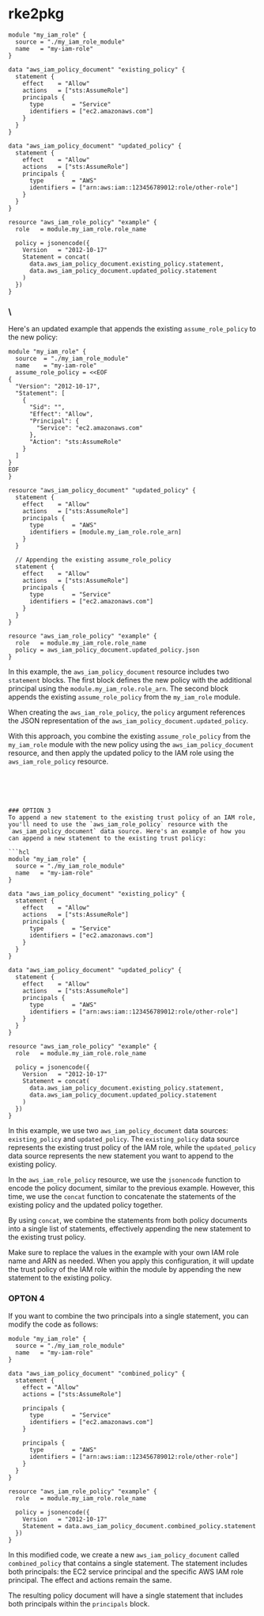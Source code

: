# rke2pkg


```
module "my_iam_role" {
  source = "./my_iam_role_module"
  name   = "my-iam-role"
}

data "aws_iam_policy_document" "existing_policy" {
  statement {
    effect    = "Allow"
    actions   = ["sts:AssumeRole"]
    principals {
      type        = "Service"
      identifiers = ["ec2.amazonaws.com"]
    }
  }
}

data "aws_iam_policy_document" "updated_policy" {
  statement {
    effect    = "Allow"
    actions   = ["sts:AssumeRole"]
    principals {
      type        = "AWS"
      identifiers = ["arn:aws:iam::123456789012:role/other-role"]
    }
  }
}

resource "aws_iam_role_policy" "example" {
  role   = module.my_iam_role.role_name

  policy = jsonencode({
    Version   = "2012-10-17"
    Statement = concat(
      data.aws_iam_policy_document.existing_policy.statement,
      data.aws_iam_policy_document.updated_policy.statement
    )
  })
}

```


### \
Here's an updated example that appends the existing `assume_role_policy` to the new policy:

```hcl
module "my_iam_role" {
  source  = "./my_iam_role_module"
  name    = "my-iam-role"
  assume_role_policy = <<EOF
{
  "Version": "2012-10-17",
  "Statement": [
    {
      "Sid": "",
      "Effect": "Allow",
      "Principal": {
        "Service": "ec2.amazonaws.com"
      },
      "Action": "sts:AssumeRole"
    }
  ]
}
EOF
}

resource "aws_iam_policy_document" "updated_policy" {
  statement {
    effect    = "Allow"
    actions   = ["sts:AssumeRole"]
    principals {
      type        = "AWS"
      identifiers = [module.my_iam_role.role_arn]
    }
  }

  // Appending the existing assume_role_policy
  statement {
    effect    = "Allow"
    actions   = ["sts:AssumeRole"]
    principals {
      type        = "Service"
      identifiers = ["ec2.amazonaws.com"]
    }
  }
}

resource "aws_iam_role_policy" "example" {
  role   = module.my_iam_role.role_name
  policy = aws_iam_policy_document.updated_policy.json
}
```

In this example, the `aws_iam_policy_document` resource includes two `statement` blocks. The first block defines the new policy with the additional principal using the `module.my_iam_role.role_arn`. The second block appends the existing `assume_role_policy` from the `my_iam_role` module.

When creating the `aws_iam_role_policy`, the `policy` argument references the JSON representation of the `aws_iam_policy_document.updated_policy`.

With this approach, you combine the existing `assume_role_policy` from the `my_iam_role` module with the new policy using the `aws_iam_policy_document` resource, and then apply the updated policy to the IAM role using the `aws_iam_role_policy` resource.


```





### OPTION 3
To append a new statement to the existing trust policy of an IAM role, you'll need to use the `aws_iam_role_policy` resource with the `aws_iam_policy_document` data source. Here's an example of how you can append a new statement to the existing trust policy:

```hcl
module "my_iam_role" {
  source = "./my_iam_role_module"
  name   = "my-iam-role"
}

data "aws_iam_policy_document" "existing_policy" {
  statement {
    effect    = "Allow"
    actions   = ["sts:AssumeRole"]
    principals {
      type        = "Service"
      identifiers = ["ec2.amazonaws.com"]
    }
  }
}

data "aws_iam_policy_document" "updated_policy" {
  statement {
    effect    = "Allow"
    actions   = ["sts:AssumeRole"]
    principals {
      type        = "AWS"
      identifiers = ["arn:aws:iam::123456789012:role/other-role"]
    }
  }
}

resource "aws_iam_role_policy" "example" {
  role   = module.my_iam_role.role_name

  policy = jsonencode({
    Version   = "2012-10-17"
    Statement = concat(
      data.aws_iam_policy_document.existing_policy.statement,
      data.aws_iam_policy_document.updated_policy.statement
    )
  })
}
```

In this example, we use two `aws_iam_policy_document` data sources: `existing_policy` and `updated_policy`. The `existing_policy` data source represents the existing trust policy of the IAM role, while the `updated_policy` data source represents the new statement you want to append to the existing policy.

In the `aws_iam_role_policy` resource, we use the `jsonencode` function to encode the policy document, similar to the previous example. However, this time, we use the `concat` function to concatenate the statements of the existing policy and the updated policy together.

By using `concat`, we combine the statements from both policy documents into a single list of statements, effectively appending the new statement to the existing trust policy.

Make sure to replace the values in the example with your own IAM role name and ARN as needed. When you apply this configuration, it will update the trust policy of the IAM role within the module by appending the new statement to the existing policy.




### OPTON 4
If you want to combine the two principals into a single statement, you can modify the code as follows:

```hcl
module "my_iam_role" {
  source = "./my_iam_role_module"
  name   = "my-iam-role"
}

data "aws_iam_policy_document" "combined_policy" {
  statement {
    effect = "Allow"
    actions = ["sts:AssumeRole"]

    principals {
      type        = "Service"
      identifiers = ["ec2.amazonaws.com"]
    }

    principals {
      type        = "AWS"
      identifiers = ["arn:aws:iam::123456789012:role/other-role"]
    }
  }
}

resource "aws_iam_role_policy" "example" {
  role   = module.my_iam_role.role_name

  policy = jsonencode({
    Version   = "2012-10-17"
    Statement = data.aws_iam_policy_document.combined_policy.statement
  })
}
```

In this modified code, we create a new `aws_iam_policy_document` called `combined_policy` that contains a single statement. The statement includes both principals: the EC2 service principal and the specific AWS IAM role principal. The effect and actions remain the same.

The resulting policy document will have a single statement that includes both principals within the `principals` block.
